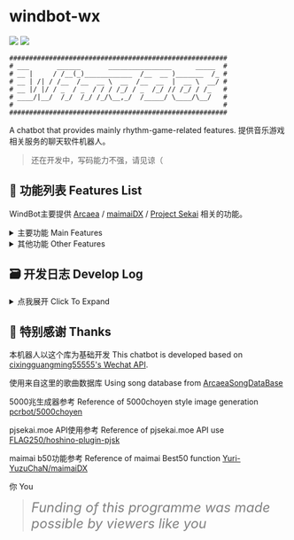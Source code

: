 # windbot-wx
![](https://img.shields.io/github/last-commit/Windsun6688/windbot-wx?style=for-the-badge)
![](https://img.shields.io/github/commit-activity/w/Windsun6688/windbot-wx?style=for-the-badge)

```
#######################################################
# ___       ______       ________________      _____  #
# __ |     / /__(_)____________  /__  __ )_______  /_ #
# __ | /| / /__  /__  __ \  __  /__  __  |  __ \  __/ #
# __ |/ |/ / _  / _  / / / /_/ / _  /_/ // /_/ / /_   #
# ____/|__/  /_/  /_/ /_/\__,_/  /_____/ \____/\__/   #
#                                                     #
#######################################################
```

A chatbot that provides mainly rhythm-game-related features.
提供音乐游戏相关服务的聊天软件机器人。
> 还在开发中，写码能力不强，请见谅（

## :page_with_curl: 功能列表 Features List
WindBot主要提供 [Arcaea](https://arcaea.lowiro.com/) / [maimaiDX](https://maimai.sega.jp/) / [Project Sekai](https://pjsekai.sega.jp/) 相关的功能。
<details>
  <summary>主要功能 Main Features</summary>

- **Arcaea相关**: 查询歌曲信息，查询谱面信息，查询别名，获取指定定数所有曲目，定数表，随机曲目
- **maimaiDX相关**: 查询歌曲&谱面信息，查询别名，best50图片生成，随机曲目，新歌列表，牌子查询
- **pjsk相关**: 查询当前活动信息，查询个人FC/AP数据，查询皆传进度，查询别名
  

</details>

<details>
  <summary>其他功能 Other Features</summary>

  - 我想要五千兆系图片生成
  - 动画截图溯源
  - 拍一拍执行命令
  - RSS订阅推送

</details>

## :card_file_box: 开发日志 Develop Log

<details>
  <summary>点我展开 Click To Expand</summary>

  - 2023.12.15
    
    
    - 修复功能:
    
        - PatAction可以连环绑定的问题
        - 使用设定为patstat的PatAction对群组造成侵入性影响的问题
    
  - 2023.12.13


    - WindBot一周年！
    - 新增功能:

        - PatAction 拍一拍WB执行预设定命令
        - 使用“WB"呼出WindBot
        - listfunc 展示所有可用命令

  - 2023.12.4

    - 修复功能: mplate
      - 修复了名牌版确定后会多次出现总共计数的问题
      - 解决了Re:Master计数出错的问题
      - 华&煌系列的国服特性已经正确显示

  - 2023.12.3
    - 新增功能:
      - mplate <plate> maimai名牌版进度查询 (Diving-Fish数据源)

  - 2023.12.1
    - 改善了功能呼叫结构
    - 新增功能:
      - 机器电池检测功能，失去墙插自动提醒管理员

  - 2023.11.25
    - 修复了rss推送功能的
      ```
      题@个:
      这       
      Link: 问
      ```

  - 2023.10.18
    - 修复功能: pjskpf, amikaiden
    - 新增功能:
      - pwhat [alias] pjsk别名库
      - pinfo [ID | Title] pjsk歌曲信息
      - pcinfo [ID] pjsk谱面信息

  - 2023.9.14
    - 修复rss推送会重复推送，动态删除导致不再判断刷新的问题

  - 2023.9.11
    - 增加rss推送功能
    - 新增randmai函数 随机抽取maimai歌曲
    - 新增mnew函数 显示当前maimai版本所有歌曲
    - 修复拍一拍相关

  - 2023.08.20
    - 适配wxAPI更新，wx版本更新至至3.9.2.23

</details>

## :gift_heart: 特别感谢 Thanks

本机器人以这个库为基础开发 This chatbot is developed based on [cixingguangming55555's Wechat API](https://github.com/cixingguangming55555/wechat-bot).

使用来自这里的歌曲数据库 Using song database from [ArcaeaSongDataBase](https://github.com/Arcaea-Infinity/ArcaeaSongDatabase)

5000兆生成器参考 Reference of 5000choyen style image generation [pcrbot/5000choyen](https://github.com/pcrbot/5000choyen)

pjsekai.moe API使用参考 Reference of pjsekai.moe API use [FLAG250/hoshino-plugin-pjsk](https://github.com/FLAG250/hoshino-plugin-pjsk)

maimai b50功能参考 Reference of maimai Best50 function [Yuri-YuzuChaN/maimaiDX](https://github.com/Yuri-YuzuChaN/maimaiDX)

你 You 
> <font color=gray size=5>*Funding of this programme was made possible by viewers like you*</font>
